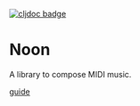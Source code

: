 [![cljdoc badge](https://cljdoc.org/badge/org.clojars.pbaille/noon)](https://cljdoc.org/d/org.clojars.pbaille/noon)

# Noon


A library to compose MIDI music.

[guide](file:src/noon/doc/guide.org)
